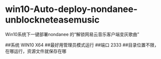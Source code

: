# win10-Auto-deploy-nondanee-unblockneteasemusic
Win10系统下一键部署nondanee 的“解锁网易云音乐客户端变灰歌曲”

##系统  WIN10 X64
##最好用管理员模式运行
##端口 2333
##目录位置不限，在哪运行，资源文件就保存在哪

